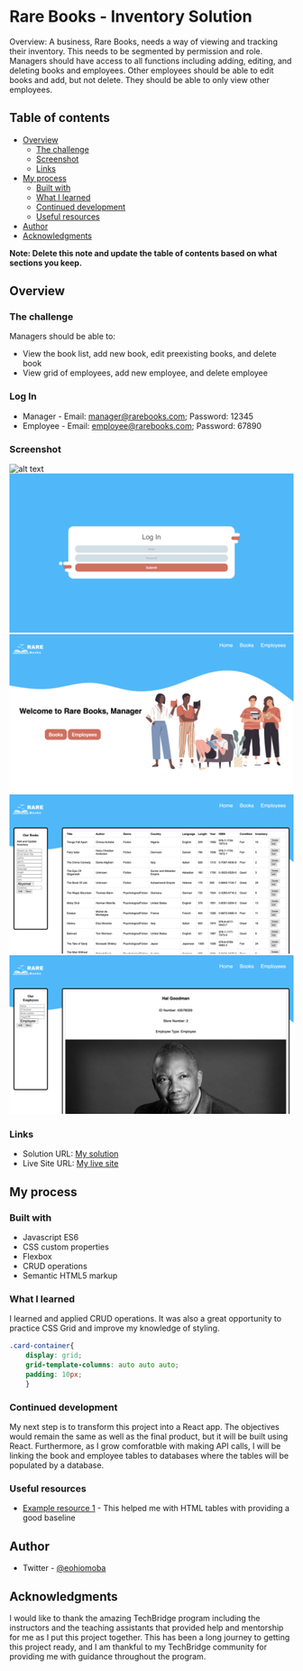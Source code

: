 # Rare Books - Inventory Solution

Overview: A business, Rare Books, needs a way of viewing and tracking their inventory. This needs to be segmented by permission and role. Managers should have access to all functions including adding, editing, and deleting books and employees. Other employees should be able to edit books and add, but not delete. They should be able to only view other employees. 

## Table of contents

- [Overview](#overview)
  - [The challenge](#the-challenge)
  - [Screenshot](#screenshot)
  - [Links](#links)
- [My process](#my-process)
  - [Built with](#built-with)
  - [What I learned](#what-i-learned)
  - [Continued development](#continued-development)
  - [Useful resources](#useful-resources)
- [Author](#author)
- [Acknowledgments](#acknowledgments)

**Note: Delete this note and update the table of contents based on what sections you keep.**

## Overview

### The challenge

Managers should be able to:

- View the book list, add new book, edit preexisting books, and delete book
- View grid of employees, add new employee, and delete employee

### Log In

- Manager - Email: manager@rarebooks.com; Password: 12345
- Employee - Email: employee@rarebooks.com; Password: 67890

### Screenshot

![alt text](images/landingpage.png "Screenshot of landing page")
![alt text](images/login.png "Log In screen")
![alt text](images/managerwelcome.png "Manager welcome screen")
![alt text](images/books.png "Manager book screen")
![alt text](images/employees.png "Manager employee screen")

### Links

- Solution URL: [My solution](https://github.com/ebukaohiomoba/rare-bookstore-app)
- Live Site URL: [My live site](https://ebukaohiomoba.github.io/rare-bookstore-app/)

## My process

### Built with

- Javascript ES6
- CSS custom properties
- Flexbox
- CRUD operations
- Semantic HTML5 markup



### What I learned

I learned and applied CRUD operations. It was also a great opportunity to practice CSS Grid and improve my knowledge of styling. 

```CSS Grid
.card-container{
    display: grid;
    grid-template-columns: auto auto auto;
    padding: 10px;
    }
```


### Continued development

My next step is to transform this project into a React app. The objectives would remain the same as well as the final product, but it will be built using React. Furthermore, as I grow comforatble with making API calls, I will be linking the book and employee tables to databases where the tables will be populated by a database. 

### Useful resources

- [Example resource 1](https://www.freecodecamp.org/news/a-step-by-step-guide-to-getting-started-with-html-tables-7f43b18f962b/) - This helped me with HTML tables with providing a good baseline 

## Author

- Twitter - [@eohiomoba](https://www.twitter.com/eohiomoba)


## Acknowledgments

I would like to thank the amazing TechBridge program including the instructors and the teaching assistants that provided help and mentorship for me as I put this project together. This has been a long journey to getting this project ready, and I am thankful to my TechBridge community for providing me with guidance throughout the program. 
